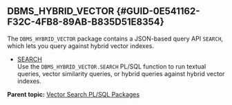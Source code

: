 ## DBMS_HYBRID_VECTOR {#GUID-0E541162-F32C-4FB8-89AB-B835D51E8354}

The `DBMS_HYBRID_VECTOR` package contains a JSON-based query API `SEARCH`, which lets you query against hybrid vector indexes. 

  * [SEARCH](search.md)  
Use the `DBMS_HYBRID_VECTOR.SEARCH` PL/SQL function to run textual queries, vector similarity queries, or hybrid queries against hybrid vector indexes. 



**Parent topic:** [Vector Search PL/SQL Packages](vector-search-pl-sql-packages-node.md)
